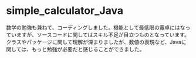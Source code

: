 # simple_calculator_Java

数学の勉強も兼ねて、コーディングしました。機能として最低限の電卓にはなっていますが、ソースコードに関してはスキル不足が目立つものとなっています。
クラスやパッケージに関して理解が深まりましたが、数値の表現など、Javaに関しては、もっと勉強が必要だと感じることができました。
